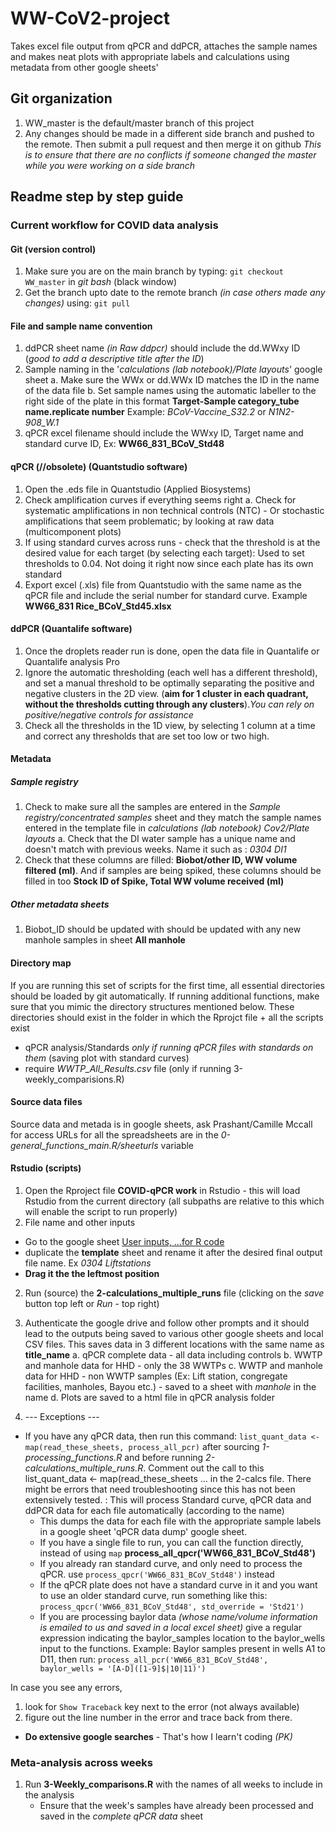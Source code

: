 # WW-CoV2-project
Takes excel file output from qPCR and ddPCR, attaches the sample names and makes neat plots with appropriate labels and calculations using metadata from other google sheets'

## Git organization
1. WW_master is the default/master branch of this project
2. Any changes should be made in a different side branch and pushed to the remote. Then submit a pull request and then merge it on github 
  *This is to ensure that there are no conflicts if someone changed the master while you were working on a side branch*

## Readme step by step guide
### Current workflow for COVID data analysis

#### Git (version control)
1. Make sure you are on the main branch by typing: `git checkout WW_master` in *git bash* (black window)
2. Get the branch upto date to the remote branch *(in case others made any changes)* using: `git pull`
	
#### File and sample name convention
1. ddPCR sheet name *(in Raw ddpcr)* should include the dd.WWxy ID (*good to add a descriptive title after the ID*)
2. Sample naming in the '*calculations (lab notebook)/Plate layouts*' google sheet
    a. Make sure the WWx or dd.WWx ID matches the ID in the name of the data file
    b. Set sample names using the automatic labeller to the right side of the plate in this format
	**Target-Sample category_tube name.replicate number**
	Example: *BCoV-Vaccine_S32.2* or *N1N2-908_W.1*
3. qPCR excel filename should include the WWxy ID, Target name and standard curve ID, Ex: **WW66_831_BCoV_Std48** 
	
#### qPCR (//obsolete) (Quantstudio software)
1. Open the .eds file in Quantstudio (Applied Biosystems)
2. Check amplification curves if everything seems right
    a. Check for systematic amplifications in non technical controls (NTC) - Or stochastic amplifications that seem problematic; by looking at raw data (multicomponent plots)
3. If using standard curves across runs - check that the threshold is at the desired value for each target (by selecting each target): Used to set thresholds to 0.04. Not doing it right now since each plate has its own standard  
4. Export excel (.xls) file from Quantstudio with the same name as the qPCR file and include the serial number for standard curve. Example **WW66_831 Rice_BCoV_Std45.xlsx** 
	
	
#### ddPCR (Quantalife software)
1. Once the droplets reader run is done, open the data file in Quantalife or Quantalife analysis Pro
2. Ignore the automatic thresholding (each well has a different threshold), and set a manual threshold to be optimally separating the positive and negative clusters in the 2D view. (**aim for 1 cluster in each quadrant, without the thresholds cutting through any clusters**).*You can rely on positive/negative controls for assistance*
3. Check all the thresholds in the 1D view, by selecting 1 column at a time and correct any thresholds that are set too low or two high. 
	
#### Metadata 

##### Sample registry
1. Check to make sure all the samples are entered in the *Sample registry/concentrated samples* sheet and they match the sample names entered in the template file in *calculations (lab notebook) Cov2/Plate layouts*
a. Check that the DI water sample has a unique name and doesn't match with previous weeks. Name it such as : *0304 DI1*
2. Check that these columns are filled: **Biobot/other ID, WW volume filtered (ml)**. And if samples are being spiked, these columns should be filled in too **Stock ID of Spike, Total WW volume received (ml)**

##### Other metadata sheets
1. Biobot_ID should be updated with should be updated with any new manhole samples in sheet **All manhole**

#### Directory map
If you are running this set of scripts for the first time, all essential directories should be loaded by git automatically. If running additional functions, make sure that you mimic the directory structures mentioned below. These directories should exist in the folder in which the Rprojct file + all the scripts exist
- qPCR analysis/Standards *only if running qPCR files with standards on them* (saving plot with standard curves)
- require *WWTP_All_Results.csv* file (only if running 3-weekly_comparisions.R)

#### Source data files
Source data and metada is in google sheets, ask Prashant/Camille Mccall for access
URLs for all the spreadsheets are in the *0-general_functions_main.R/sheeturls* variable

#### Rstudio (scripts)
1. Open the Rproject file **COVID-qPCR work** in Rstudio - this will load Rstudio from the current directory (all subpaths are relative to this which will enable the script to run properly) 
2. File name and other inputs 
- Go to the google sheet [User inputs, ...for R code](https://docs.google.com/spreadsheets/d/1SAINnazqMrjTBSuhYiIBbx8B7_reHzaEuwGTdkNA6wk/edit#gid=931502497)
- duplicate the **template** sheet and rename it after the desired final output file name. Ex *0304 Liftstations*
- **Drag it the the leftmost position**

2. Run (source) the **2-calculations_multiple_runs** file (clicking on the *save* button top left or *Run* - top right)
3. Authenticate the google drive and follow other prompts and it should lead to the outputs being saved to various other google sheets and local CSV files. This saves data in 3 different locations with the same name as **title_name**
    a. qPCR complete data - all data including controls
    b. WWTP and manhole data for HHD - only the 38 WWTPs
    c. WWTP and manhole data for HHD - non WWTP samples (Ex: Lift station, congregate facilities, manholes, Bayou etc.) - saved to a sheet with *manhole* in the name
    d. Plots are saved to a html file in qPCR analysis folder


4. --- Exceptions ---
- If you have any qPCR data, then run this command: `list_quant_data <- map(read_these_sheets, process_all_pcr)` after sourcing *1-processing_functions.R* and before running *2-calculations_multiple_runs.R*. Comment out the call to this list_quant_data <- map(read_these_sheets ... in the 2-calcs file. There might be errors that need troubleshooting since this has not been extensively tested. 
: This will process Standard curve, qPCR data and ddPCR data for each file automatically (according to the name)
    - This dumps the data for each file with the appropriate sample labels in a google sheet 'qPCR data dump' google sheet.
    - If you have a single file to run, you can call the function directly, instead of using `map` **process_all_qpcr('WW66_831_BCoV_Std48')**
    - If you already ran standard curve, and only need to process the qPCR. use `process_qpcr('WW66_831_BCoV_Std48')` instead
    - If the qPCR plate does not have a standard curve in it and you want to use an older standard curve, run something like this: `process_qpcr('WW66_831_BCoV_Std48', std_override = 'Std21')`
    - If you are processing baylor data *(whose name/volume information is emailed to us and saved in a local excel sheet)* give a regular expression indicating the baylor_samples location to the baylor_wells input to the functions. Example: Baylor samples present in wells A1 to D11, then run: `process_all_pcr('WW66_831_BCoV_Std48', baylor_wells = '[A-D]([1-9]$|10|11)')` 
    

In case you see any errors,
1. look for `Show Traceback` key next to the error (not always available)
2. figure out the line number in the error and trace back from there. 
- **Do extensive google searches** - That's how I learn't coding *(PK)*


### Meta-analysis across weeks

1. Run **3-Weekly_comparisons.R** with the names of all weeks to include in the analysis
      - Ensure that the week's samples have already been processed and saved in the *complete qPCR data* sheet
